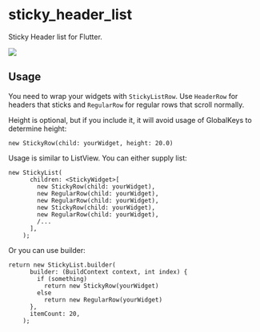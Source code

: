 # sticky_header_list
Sticky Header list for Flutter.

![](https://im5.ezgif.com/tmp/ezgif-5-db124bed14.gif)


## Usage

You need to wrap your widgets with `StickyListRow`. Use `HeaderRow` for headers that sticks
and `RegularRow` for regular rows that scroll normally.

Height is optional, but if you include it, it will avoid usage of GlobalKeys to determine height: 

`new StickyRow(child: yourWidget, height: 20.0)`

Usage is similar to ListView. You can either supply list:

    new StickyList(
          children: <StickyWidget>[
            new StickyRow(child: yourWidget),
            new RegularRow(child: yourWidget),
            new RegularRow(child: yourWidget),
            new StickyRow(child: yourWidget),
            new RegularRow(child: yourWidget),
            /...
          ],
        );
        
Or you can use builder:

    return new StickyList.builder(
          builder: (BuildContext context, int index) {
            if (something)
              return new StickyRow(yourWidget)
            else
              return new RegularRow(yourWidget)
          },
          itemCount: 20,
        );
        

